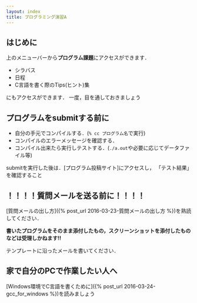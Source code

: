 ```yaml
---
layout: index
title: プログラミング演習A
---
```


## はじめに
上のメニューバーから**プログラム課題**にアクセスができます．

* シラバス
* 日程
* C言語を書く際のTips(ヒント)集

にもアクセスができます．
一度，目を通しておきましょう

## プログラムをsubmitする前に

* 自分の手元でコンパイルする．(`% cc プログラム名`で実行)
* コンパイルのエラーメッセージを確認する．
* コンパイル出来たら実行しテストする．(`./a.out`や必要に応じてデータファイル等)

submitを実行した後は．[プログラム投稿サイト]にアクセスし， 「テスト結果」を確認すること

## ！！！！質問メールを送る前に！！！！
[質問メールの出し方]({% post_url 2016-03-23-質問メールの出し方 %})を熟読してください．

**書いたプログラムをそのまま添付したもの，スクリーンショットを添付したものなどは受理しかねます!!**

テンプレートに沿ったメールを書いてください．

## 家で自分のPCで作業したい人へ
[Windows環境でC言語を書くために]({% post_url 2016-03-24-gcc_for_windows %})を読みましょう

